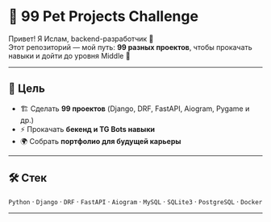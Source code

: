 # 🚀 99 Pet Projects Challenge

Привет! Я Ислам, backend-разработчик 🐍  
Этот репозиторий — мой путь: **99 разных проектов**, чтобы прокачать навыки и дойти до уровня Middle 💪  

---

## 🎯 Цель
- 🏗 Сделать **99 проектов** (Django, DRF, FastAPI, Aiogram, Pygame и др.)
- ⚡️ Прокачать **бекенд и TG Bots навыки**
- 🌍 Собрать **портфолио для будущей карьеры**

---

## 🛠 Стек
`Python` · `Django` · `DRF` · `FastAPI` · `Aiogram` · `MySQL` · `SQLite3` · `PostgreSQL` · `Docker` 

---

